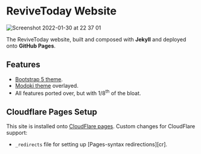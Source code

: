 # ReviveToday Website

![Screenshot 2022-01-30 at 22 37 01](https://user-images.githubusercontent.com/11209477/151720833-73527e6f-6575-44db-ba2a-f61163db2d99.png)

The ReviveToday website, built and composed with **Jekyll** and deployed onto **GitHub Pages**. 

## Features

* [Bootstrap 5 theme](https://github.com/jonaharagon/jekyll-bootstrap-theme).
* [Modoki theme](https://github.com/ReviveToday/Modoki) overlayed.
* All features ported over, but with 1/8<sup>th</sup> of the bloat.

## Cloudflare Pages Setup

This site is installed onto [CloudFlare pages](https://revivetoday.pages.dev). Custom changes for CloudFlare support:

* `_redirects` file for setting up [Pages-syntax redirections][cr].
